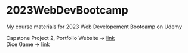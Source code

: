# 2023WebDevBootcamp
My course materials for 2023 Web Developement Bootcamp on Udemy

Capstone Project 2, Portfolio Website -> [link](https://oscarqjh.github.io/2023WebDevBootcampPortfolioWebsite/)   
Dice Game -> [link](https://oscarqjh.github.io/2023WebDevBootcamp-DiceGame/)
